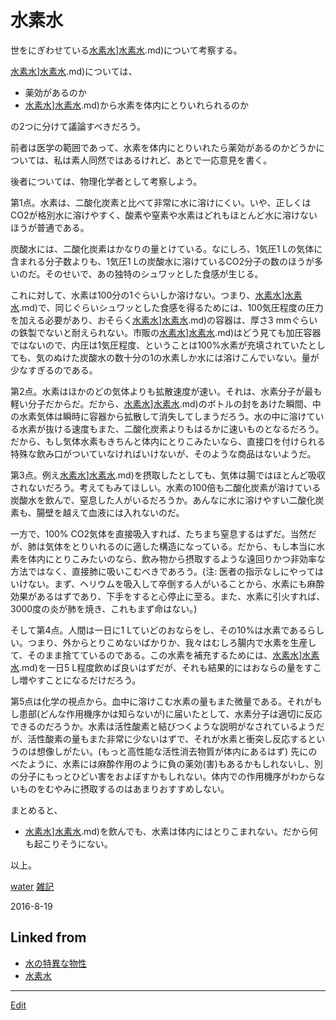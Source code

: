 # 水素水

世をにぎわせている[水素水](水素水.md)][水素水](水素水.md).md)について考察する。

[水素水](水素水.md)][水素水](水素水.md).md)については、


* 薬効があるのか
* [水素水](水素水.md)][水素水](水素水.md).md)から水素を体内にとりいれられるのか

の2つに分けて議論すべきだろう。

前者は医学の範囲であって、水素を体内にとりいれたら薬効があるのかどうかについては、私は素人同然ではあるけれど、あとで一応意見を書く。

後者については、物理化学者として考察しよう。

第1点。水素は、二酸化炭素と比べて非常に水に溶けにくい。いや、正しくはCO2が格別水に溶けやすく、酸素や窒素や水素はどれもほとんど水に溶けないほうが普通である。

炭酸水には、二酸化炭素はかなりの量とけている。なにしろ、1気圧1 Lの気体に含まれる分子数よりも、1気圧1 Lの炭酸水に溶けているCO2分子の数のほうが多いのだ。そのせいで、あの独特のシュワッとした食感が生じる。

これに対して、水素は100分の1ぐらいしか溶けない。つまり、[水素水](水素水.md)][水素水](水素水.md).md)で、同じぐらいシュワッとした食感を得るためには、100気圧程度の圧力を加える必要があり、おそらく[水素水](水素水.md)][水素水](水素水.md).md)の容器は、厚さ3 mmぐらいの鉄製でないと耐えられない。市販の[水素水](水素水.md)][水素水](水素水.md).md)はどう見ても加圧容器ではないので、内圧は1気圧程度、ということは100%水素が充填されていたとしても、気のぬけた炭酸水の数十分の1の水素しか水には溶けこんでいない。量が少なすぎるのである。

第2点。水素はほかのどの気体よりも拡散速度が速い。それは、水素分子が最も軽い分子だからだ。だから、[水素水](水素水.md)][水素水](水素水.md).md)のボトルの封をあけた瞬間、中の水素気体は瞬時に容器から拡散して消失してしまうだろう。水の中に溶けている水素が抜ける速度もまた、二酸化炭素よりもはるかに速いものとなるだろう。だから、もし気体水素もきちんと体内にとりこみたいなら、直接口を付けられる特殊な飲み口がついていなければいけないが、そのような商品はないようだ。

第3点。例え[水素水](水素水.md)][水素水](水素水.md).md)を摂取したとしても、気体は腸ではほとんど吸収されないだろう。考えてもみてほしい。水素の100倍も二酸化炭素が溶けている炭酸水を飲んで、窒息した人がいるだろうか。あんなに水に溶けやすい二酸化炭素も、腸壁を越えて血液には入れないのだ。

一方で、100% CO2気体を直接吸入すれば、たちまち窒息するはずだ。当然だが、肺は気体をとりいれるのに適した構造になっている。だから、もし本当に水素を体内にとりこみたいのなら、飲み物から摂取するような遠回りかつ非効率な方法ではなく、直接肺に吸いこむべきであろう。(注: 医者の指示なしにやってはいけない。まず、ヘリウムを吸入して卒倒する人がいることから、水素にも麻酔効果があるはずであり、下手をすると心停止に至る。また、水素に引火すれば、3000度の炎が肺を焼き、これもまず命はない。)

そして第4点。人間は一日に1 Lていどのおならをし、その10%は水素であるらしい。つまり、外からとりこめないばかりか、我々はむしろ腸内で水素を生産して、そのまま捨てているのである。この水素を補充するためには、[水素水](水素水.md)][水素水](水素水.md).md)を一日5 L程度飲めば良いはずだが、それも結果的にはおならの量をすこし増やすことになるだけだろう。

第5点は化学の視点から。血中に溶けこむ水素の量もまた微量である。それがもし患部(どんな作用機序かは知らないが)に届いたとして、水素分子は適切に反応できるのだろうか。水素は活性酸素と結びつくような説明がなされているようだが、活性酸素の量もまた非常に少ないはずで、それが水素と衝突し反応するというのは想像しがたい。(もっと高性能な活性消去物質が体内にあるはず) 先にのべたように、水素には麻酔作用のように負の薬効(害)もあるかもしれないし、別の分子にもっとひどい害をおよぼすかもしれない。体内での作用機序がわからないものをむやみに摂取するのはあまりおすすめしない。

まとめると、


* [水素水](水素水.md)][水素水](水素水.md).md)を飲んでも、水素は体内にはとりこまれない。だから何も起こりそうにない。

以上。

[water](water.md) [雑記](雑記.md)

2016-8-19

## Linked from

* [水の特異な物性](水の特異な物性.md)
* [水素水](水素水.md)


----
[Edit](https://github.com/vitroid/vitroid.github.io/edit/master/MD/水素水.md)
